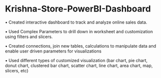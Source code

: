 # Krishna-Store-PowerBI-Dashboard

•	Created interactive dashboard to track and analyze online sales data.

•	Used Complex Parameters to drill down in worksheet and customization using filters and slicers.

•	Created connections, join new tables, calculations to manipulate data and enable user driven parameters for visualizations

•	Used different types of customized visualization (bar chart, pie chart, donut chart, clustered bar chart, scatter chart, line chart, area chart, map, slicers, etc)

